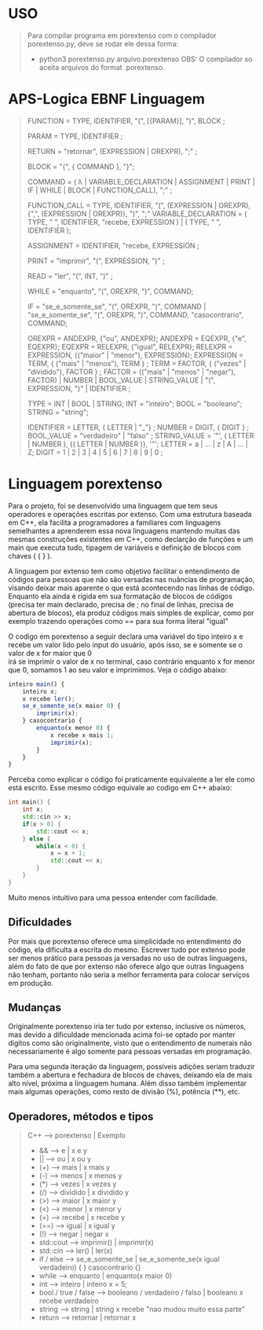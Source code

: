 # USO

> Para compilar programa em porextenso com o compilador porextenso.py, deve se rodar ele dessa forma:  
> - python3 porextenso.py arquivo.porextenso
> OBS: O compilador so aceita arquivos do format .porextenso.

# APS-Logica EBNF Linguagem
> FUNCTION = TYPE, IDENTIFIER, "(", [{PARAM}], ")", BLOCK ;
> 
> PARAM = TYPE, IDENTIFIER ;
> 
> RETURN = "retornar", (EXPRESSION | OREXPR), ";" ;
> 
> BLOCK = "{", { COMMAND }, "}";
> 
> COMMAND = ( λ | VARIABLE_DECLARATION | ASSIGNMENT | PRINT | IF | WHILE | BLOCK | FUNCTION_CALL), ";" ;
> 
> FUNCTION_CALL = TYPE, IDENTIFIER, "(", (EXPRESSION | OREXPR), {",", (EXPRESSION | OREXPR)}, ")", ";"
> VARIABLE_DECLARATION = ( TYPE, " ", IDENTIFIER, "recebe, EXPRESSION ) |
>                        ( TYPE, " ", IDENTIFIER );
> 
> ASSIGNMENT = IDENTIFIER, "recebe, EXPRESSION ;
> 
> PRINT = "imprimir", "(", EXPRESSION, ")" ;
> 
> READ = "ler", "(", INT, ")" ;
> 
> WHILE = "enquanto", "(", OREXPR, ")", COMMAND;
> 
> IF = "se_e_somente_se", "(", OREXPR, ")", COMMAND |
>      "se_e_somente_se", "(", OREXPR, ")", COMMAND, "casocontrario", COMMAND;
> 
> OREXPR = ANDEXPR, {"ou", ANDEXPR};
> ANDEXPR = EQEXPR, {"e", EQEXPR};
> EQEXPR = RELEXPR, {"igual", RELEXPR};
> RELEXPR = EXPRESSION, {("maior" | "menor"), EXPRESSION};
> EXPRESSION = TERM, { ("mais" | "menos"), TERM } ;
> TERM = FACTOR, { ("vezes" | "dividido"), FACTOR } ;
> FACTOR = (("mais" | "menos" | "negar"), FACTOR) | NUMBER | BOOL_VALUE | STRING_VALUE | "(", EXPRESSION, ")" | IDENTIFIER ;
> 
> TYPE = INT | BOOL | STRING;
> INT = "inteiro";
> BOOL = "booleano";
> STRING = "string";
> 
> IDENTIFIER = LETTER, { LETTER | "_"} ;
> NUMBER = DIGIT, { DIGIT } ;
> BOOL_VALUE = "verdadeiro" | "falso" ;
> STRING_VALUE = '"', ( LETTER | NUMBER ), {( LETTER | NUMBER )}, '"';
> LETTER = a | ... | z | A | ... | Z;
> DIGIT = 1 | 2 | 3 | 4 | 5 | 6 | 7 | 8 | 9 | 0 ;

# Linguagem porextenso
<p>Para o projeto, foi se desenvolvido uma linguagem que tem seus operadores e operações escritas por extenso. 
Com uma estrutura baseada em C++, ela facilita a programadores a familiares com linguagens semelhantes a aprenderem essa nova linguagens mantendo muitas das mesmas construções  
existentes em C++, como declarção de funções e um main que executa tudo, tipagem de variáveis e definição de blocos com chaves ( { } ).</p>  
<p>A linguagem por extenso tem como objetivo facilitar o entendimento de códigos para pessoas que não são versadas nas nuâncias de programação, visando deixar mais aparente  
o que está acontecendo nas linhas de código. Enquanto ela ainda é rigida em sua formatação de blocos de códigos (precisa ter main declarado, precisa de ; no final de linhas,  
precisa de abertura de blocos), ela produz códigos mais simples de explicar, como por exemplo trazendo operações como == para sua forma literal "igual"</p>  


O codigo em porextenso a seguir declara uma variável do tipo inteiro x e recebe um valor lido pelo input do usuário, após isso, se e somente se o valor de x for maior que 0  
irá se imprimir o valor de x no terminal, caso contrário enquanto x for menor que 0, somamos 1 ao seu valor e imprimimos. Veja o código abaixo:  

```js
inteiro main() {
    inteiro x;
    x recebe ler();
    se_e_somente_se(x maior 0) {
        imprimir(x);
    } casocontrario {
        enquanto(x menor 0) {
            x recebe x mais 1;
            imprimir(x);
        }
    }
}
```
Perceba como explicar o código foi praticamente equivalente a ler ele como está escrito. Esse mesmo código equivale ao codigo em C++ abaixo:  

```C++
int main() {
    int x;
    std::cin >> x;
    if(x > 0) {
        std::cout << x;
    } else {
        while(x < 0) {
            x = x + 1;
            std::cout << x;
        }
    }
}
```

Muito menos intuitivo para uma pessoa entender com facilidade.  
  

## Dificuldades
<p>Por mais que porextenso oferece uma simplicidade no entendimento do código, ela dificulta a escrita do mesmo.  
Escrever tudo por extenso pode ser menos prático para pessoas ja versadas no uso de outras linguagens, além do fato
de que por extenso não oferece algo que outras linguagens não tenham, portanto não seria a melhor ferramenta para  
colocar serviços em produção.</p>  
  

## Mudanças
<p>Originalmente porextenso iria ter tudo por extenso, inclusive os números, mas devido a dificuldade mencionada acima  
foi-se optado por manter digitos como são originalmente, visto que o entendimento de numerais não necessariamente é  
algo somente para pessoas versadas em programação.</p>
<p>Para uma segunda iteração da linguagem, possíveis adições seriam traduzir também a abertura e fechadura de blocos  
de chaves, deixando ela de mais alto nível, próxima a linguagem humana. Além disso também implementar mais algumas  
operações, como resto de divisão (%), potência (**), etc.</p>  
  

  
## Operadores, métodos e tipos  
> C++ --> porextenso | Exemplo  
> - && --> e | x e y  
> - || --> ou | x ou y   
> - (+) --> mais | x mais y  
> - (-) --> menos | x menos y  
> - (*) --> vezes | x vezes y  
> - (/) --> dividido | x dividido y  
> - (>) --> maior | x maior y  
> - (<) --> menor | x menor y  
> - (=) --> recebe | x recebe y  
> - (==) --> igual | x igual y  
> - (!) --> negar | negar x  
> - std::cout --> imprimir() | imprimir(x)  
> - std::cin --> ler() | ler(x)  
> - if / else --> se_e_somente_se | se_e_somente_se(x igual verdadeiro) { } casocontrario {}  
> - while --> enquanto | enquanto(x maior 0)
> - int --> inteiro | inteiro x = 5;
> - bool / true / false --> booleano / verdadeiro / falso | booleano x recebe verdadeiro
> - string --> string | string x recebe "nao mudou muito essa parte"
> - return --> retornar | retornar x